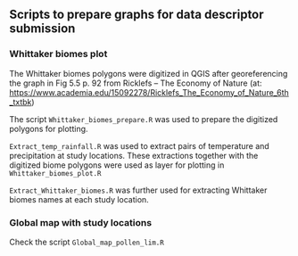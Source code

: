 ## Scripts to prepare graphs for data descriptor submission

### Whittaker biomes plot
The Whittaker biomes polygons were digitized in QGIS after georeferencing the graph in Fig 5.5 p. 92 from Ricklefs – The Economy of Nature
(at: https://www.academia.edu/15092278/Ricklefs_The_Economy_of_Nature_6th_txtbk)

The script `Whittaker_biomes_prepare.R` was used to prepare the digitized polygons for plotting.

`Extract_temp_rainfall.R` was used to extract pairs of temperature and precipitation at study locations.
These extractions together with the digitized biome polygons were used as layer for plotting in `Whittaker_biomes_plot.R`

`Extract_Whittaker_biomes.R` was further used for extracting Whittaker biomes names at each study location.

### Global map with study locations
Check the script `Global_map_pollen_lim.R`
